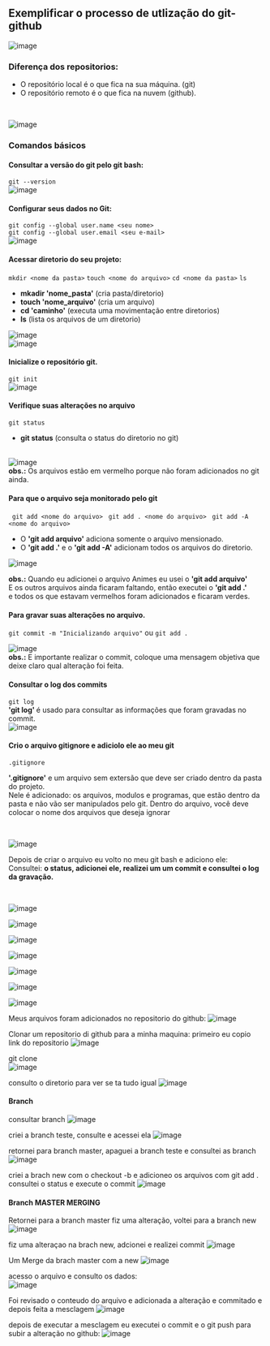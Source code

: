 ## Exemplificar o processo de utlização do git-github

![image](https://user-images.githubusercontent.com/60848932/94346796-68526980-0005-11eb-83e0-5e723794006b.png) </br>


### Diferença dos repositorios:
- O repositório local é o que fica na sua máquina. (git) 
- O repositório remoto é o que fica na nuvem (github).</p></br>

![image](https://user-images.githubusercontent.com/60848932/94346763-2de8cc80-0005-11eb-873e-29a04b73e7bd.png) </br>


### Comandos básicos <br>
 
#### Consultar a versão do git pelo git bash: <br>
 ```git --version``` <br>
![image](https://user-images.githubusercontent.com/60848932/94345480-89fb2300-fffc-11ea-8f7e-1fe15393db26.png)

#### Configurar seus dados no Git: <br>
```git config --global user.name <seu nome> ``` <br>
```git config --global user.email <seu e-mail> ``` <br>
![image](https://user-images.githubusercontent.com/60848932/94345509-bc0c8500-fffc-11ea-9b03-b6d091791109.png)

 #### Acessar diretorio do seu projeto:<br>

```mkdir <nome da pasta>```
```touch <nome do arquivo>```
```cd <nome da pasta>```
```ls```
</br> 
* <strong>mkadir 'nome_pasta'</strong> (cria pasta/diretorio) </br> 
* <strong>touch 'nome_arquivo'</strong>  (cria um arquivo) </br> 
* <strong> cd 'caminho'</strong>  (executa uma movimentação entre diretorios) </br> 
* <strong>ls</strong>  (lista os arquivos de um diretorio) </br> 

![image](https://user-images.githubusercontent.com/60848932/94346195-62f32000-0001-11eb-8a78-400a34a9ac53.png) </br> 
![image](https://user-images.githubusercontent.com/60848932/94345800-e52e1500-fffe-11ea-9066-f987a342fd4f.png) </br> 


#### Inicialize o repositório git. <br>

```git init``` </br> 
![image](https://user-images.githubusercontent.com/60848932/94346868-fc243580-0005-11eb-90af-04ef67466d3b.png) </br> 


#### Verifique suas alterações no arquivo <br>

```git status``` </br> 
* <p> <strong>git status</strong>  (consulta o status do diretorio no git) </p>

<br> ![image](https://user-images.githubusercontent.com/60848932/94346895-24139900-0006-11eb-949f-efe1cac5204b.png) </br> 
<strong>obs.:</strong> Os arquivos estão em vermelho porque não foram adicionados no git ainda.

#### Para que o arquivo seja monitorado pelo git

``` git add <nome do arquivo>```
``` git add . <nome do arquivo>```
``` git add -A <nome do arquivo>``` </br> 
* O <strong>'git add arquivo'</strong> adiciona somente o arquivo mensionado.</br> 
* O <strong>'git add .'</strong> e o <strong>'git add -A'</strong> adicionam todos os arquivos do diretorio. </br> 

![image](https://user-images.githubusercontent.com/60848932/94349170-a0af7300-0018-11eb-8be7-7c6e09db4f1a.png) </br>

<strong>obs.:</strong> Quando eu adicionei o arquivo Animes eu usei o <strong>'git add arquivo'</strong> </br> 
E os outros arquivos ainda ficaram faltando, então executei o <strong>'git add .'</strong> </br> 
e todos os que estavam vermelhos foram adicionados e ficaram verdes. </br> 


#### Para gravar suas alterações no arquivo.

``` git commit -m "Inicializando arquivo" ```
ou ```git add . ``` </br> 

![image](https://user-images.githubusercontent.com/60848932/94349474-0b61ae00-001b-11eb-9206-dc3042614094.png) </br> 
<strong>obs.:</strong> E importante realizar o commit, coloque uma mensagem objetiva que deixe claro qual alteração foi feita.   

#### Consultar o log dos commits

```git log ``` </br> 
<strong> 'git log' </strong> é usado para consultar as informações que foram gravadas no commit. </br> 
![image](https://user-images.githubusercontent.com/60848932/94349534-81feab80-001b-11eb-958d-67e5e26ab0f8.png)

#### Crio o arquivo gitignore e adiciolo ele ao meu git

```.gitignore``` </br> 
<p><strong> '.gitignore'</strong>  e um arquivo sem extersão que deve ser criado dentro da pasta do projeto.</br>
Nele é adicionado: os arquivos, modulos e programas, que estão dentro da pasta e não vão ser manipulados pelo git.
Dentro do arquivo, você deve colocar o nome dos arquivos que deseja ignorar  </p> </br>

![image](https://user-images.githubusercontent.com/60848932/94349641-cfc7e380-001c-11eb-940c-0cf20c20e78e.png) 

<p> Depois de criar o arquivo eu volto no meu git bash e adiciono ele:</br> 
Consultei: <strong> o status, adicionei ele, realizei um um commit e consultei o log da gravação. </strong>  </p> </br>

![image](https://user-images.githubusercontent.com/60848932/94349763-0c480f00-001e-11eb-9b70-fd0732af2fd7.png) </br>

![image](https://user-images.githubusercontent.com/60848932/94349933-aa88a480-001f-11eb-9b4a-e48c24e22d09.png)

![image](https://user-images.githubusercontent.com/60848932/94349965-ffc4b600-001f-11eb-9006-82b15720af10.png)

![image](https://user-images.githubusercontent.com/60848932/94350051-cf314c00-0020-11eb-87bc-26be05622215.png)

![image](https://user-images.githubusercontent.com/60848932/94350110-4c5cc100-0021-11eb-8379-2f9e214af41d.png)

![image](https://user-images.githubusercontent.com/60848932/94350171-0eac6800-0022-11eb-9092-3069508c766b.png)

![image](https://user-images.githubusercontent.com/60848932/94350183-33a0db00-0022-11eb-93e1-dabc46fc8451.png)

Meus arquivos foram adicionados no repositorio do github:
![image](https://user-images.githubusercontent.com/60848932/94350255-ea9d5680-0022-11eb-98fa-07ebb7b1144e.png)

Clonar um repositorio di github para a minha maquina:
primeiro eu copio link do repositorio
![image](https://user-images.githubusercontent.com/60848932/94350314-7d3df580-0023-11eb-8139-8c965f801cd9.png)

git clone </br> 
![image](https://user-images.githubusercontent.com/60848932/94350370-0bb27700-0024-11eb-8376-365e47f98eb8.png)


consulto o diretorio para ver se ta tudo igual
![image](https://user-images.githubusercontent.com/60848932/94350390-487e6e00-0024-11eb-83d6-0d164a79a00a.png)


#### Branch

consultar branch
![image](https://user-images.githubusercontent.com/60848932/94350466-f68a1800-0024-11eb-9b0b-61e912eb8b68.png)

criei a branch teste, consulte e acessei ela
![image](https://user-images.githubusercontent.com/60848932/94350579-cbec8f00-0025-11eb-812f-d419f5e3883b.png)

retornei para branch master, apaguei a branch teste e consultei as branch
![image](https://user-images.githubusercontent.com/60848932/94350672-ed01af80-0026-11eb-8005-978f6d6d1985.png)

criei a brach new com o checkout -b e adicioneo os arquivos com git add . consultei o status e execute o commit 
![image](https://user-images.githubusercontent.com/60848932/94350729-6bf6e800-0027-11eb-8453-a7e86a608e1a.png)

#### Branch MASTER MERGING

Retornei para a branch master fiz uma alteração, voltei para a branch new 
![image](https://user-images.githubusercontent.com/60848932/94350965-546d2e80-002a-11eb-96c2-443615c99a96.png)

fiz uma alteraçao na brach new, adcionei e realizei commit
![image](https://user-images.githubusercontent.com/60848932/94351002-aa41d680-002a-11eb-806c-e3201f811af3.png)

Um Merge da brach master com a new
![image](https://user-images.githubusercontent.com/60848932/94351097-99459500-002b-11eb-8d10-7f6208b2ed61.png)

acesso o arquivo e consulto os dados: </br> 
![image](https://user-images.githubusercontent.com/60848932/94351063-4075fc80-002b-11eb-9d6c-6929b49fc38b.png)


Foi revisado o conteudo do arquivo e adicionada a alteração e commitado e depois feita a mesclagem
![image](https://user-images.githubusercontent.com/60848932/94351291-9cda1b80-002d-11eb-87a4-1971ee079213.png)

depois de executar a mesclagem eu executei o commit  e o git push para subir a alteração no github:
![image](https://user-images.githubusercontent.com/60848932/94351348-2a1d7000-002e-11eb-8c27-2fc749068317.png)



